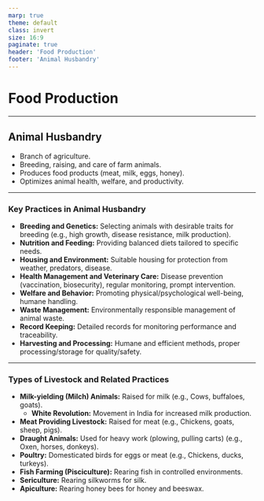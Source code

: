```yaml
---
marp: true
theme: default
class: invert
size: 16:9
paginate: true
header: 'Food Production'
footer: 'Animal Husbandry'
---
```


# Food Production

---

## Animal Husbandry

*   Branch of agriculture.
*   Breeding, raising, and care of farm animals.
*   Produces food products (meat, milk, eggs, honey).
*   Optimizes animal health, welfare, and productivity.

---

### Key Practices in Animal Husbandry

*   **Breeding and Genetics:** Selecting animals with desirable traits for breeding (e.g., high growth, disease resistance, milk production).
*   **Nutrition and Feeding:** Providing balanced diets tailored to specific needs.
*   **Housing and Environment:** Suitable housing for protection from weather, predators, disease.
*   **Health Management and Veterinary Care:** Disease prevention (vaccination, biosecurity), regular monitoring, prompt intervention.
*   **Welfare and Behavior:** Promoting physical/psychological well-being, humane handling.
*   **Waste Management:** Environmentally responsible management of animal waste.
*   **Record Keeping:** Detailed records for monitoring performance and traceability.
*   **Harvesting and Processing:** Humane and efficient methods, proper processing/storage for quality/safety.

---

### Types of Livestock and Related Practices

*   **Milk-yielding (Milch) Animals:** Raised for milk (e.g., Cows, buffaloes, goats).
    *   **White Revolution:** Movement in India for increased milk production.
*   **Meat Providing Livestock:** Raised for meat (e.g., Chickens, goats, sheep, pigs).
*   **Draught Animals:** Used for heavy work (plowing, pulling carts) (e.g., Oxen, horses, donkeys).
*   **Poultry:** Domesticated birds for eggs or meat (e.g., Chickens, ducks, turkeys).
*   **Fish Farming (Pisciculture):** Rearing fish in controlled environments.
*   **Sericulture:** Rearing silkworms for silk.
*   **Apiculture:** Rearing honey bees for honey and beeswax.
